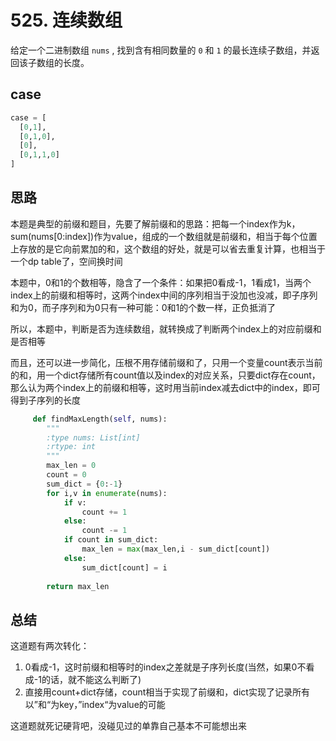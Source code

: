 # 525. 连续数组

给定一个二进制数组 `nums` , 找到含有相同数量的 `0` 和 `1` 的最长连续子数组，并返回该子数组的长度。

## case

```python
case = [
  [0,1],
  [0,1,0],
  [0],
  [0,1,1,0]
]
```



## 思路

本题是典型的前缀和题目，先要了解前缀和的思路：把每一个index作为k，sum(nums[0:index])作为value，组成的一个数组就是前缀和，相当于每个位置上存放的是它向前累加的和，这个数组的好处，就是可以省去重复计算，也相当于一个dp table了，空间换时间

本题中，0和1的个数相等，隐含了一个条件：如果把0看成-1，1看成1，当两个index上的前缀和相等时，这两个index中间的序列相当于没加也没减，即子序列和为0，而子序列和为0只有一种可能：0和1的个数一样，正负抵消了

所以，本题中，判断是否为连续数组，就转换成了判断两个index上的对应前缀和是否相等

而且，还可以进一步简化，压根不用存储前缀和了，只用一个变量count表示当前的和，用一个dict存储所有count值以及index的对应关系，只要dict存在count，那么认为两个index上的前缀和相等，这时用当前index减去dict中的index，即可得到子序列的长度

```python
	 def findMaxLength(self, nums):
        """
        :type nums: List[int]
        :rtype: int
        """
        max_len = 0
        count = 0
        sum_dict = {0:-1}
        for i,v in enumerate(nums):
            if v:
                count += 1
            else:
                count -= 1
            if count in sum_dict:
                max_len = max(max_len,i - sum_dict[count])
            else:
                sum_dict[count] = i 
        
        return max_len
```



## 总结 

这道题有两次转化：

1. 0看成-1，这时前缀和相等时的index之差就是子序列长度(当然，如果0不看成-1的话，就不能这么判断了)
2. 直接用count+dict存储，count相当于实现了前缀和，dict实现了记录所有以”和“为key，”index“为value的可能

这道题就死记硬背吧，没碰见过的单靠自己基本不可能想出来

